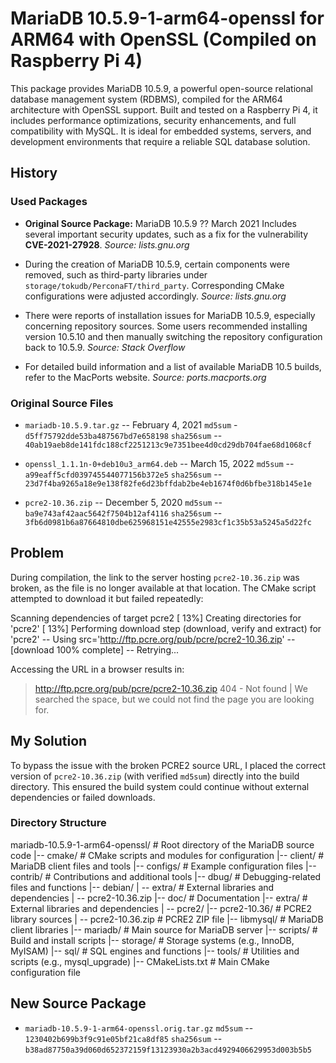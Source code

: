 # MariaDB 10.5.9-1-arm64-openssl for ARM64 with OpenSSL (Compiled on Raspberry Pi 4)

This package provides MariaDB 10.5.9, a powerful open-source relational database management system (RDBMS), compiled for the ARM64 architecture with OpenSSL support. Built and tested on a Raspberry Pi 4, it includes performance optimizations, security enhancements, and full compatibility with MySQL. It is ideal for embedded systems, servers, and development environments that require a reliable SQL database solution.

## History

### Used Packages

- **Original Source Package:** MariaDB 10.5.9 ?? March 2021
  Includes several important security updates, such as a fix for the vulnerability **CVE-2021-27928**.
  _Source: lists.gnu.org_

- During the creation of MariaDB 10.5.9, certain components were removed, such as third-party libraries under `storage/tokudb/PerconaFT/third_party`. Corresponding CMake configurations were adjusted accordingly.
  _Source: lists.gnu.org_

- There were reports of installation issues for MariaDB 10.5.9, especially concerning repository sources. Some users recommended installing version 10.5.10 and then manually switching the repository configuration back to 10.5.9.
  _Source: Stack Overflow_

- For detailed build information and a list of available MariaDB 10.5 builds, refer to the MacPorts website.
  _Source: ports.macports.org_

### Original Source Files

- `mariadb-10.5.9.tar.gz` -- February 4, 2021
  `md5sum` - `d5ff75792dde53ba487567bd7e658198`
  `sha256sum` -- `40ab19aeb8de141fdc188cf2251213c9e7351bee4d0cd29db704fae68d1068cf`

- `openssl_1.1.1n-0+deb10u3_arm64.deb` -- March 15, 2022
  `md5sum` -- `a99eaff5cfd039745544077156b372e5`
  `sha256sum` -- `23d7f4ba9265a18e9e138f82fe6d23bffdab2be4eb1674f0d6bfbe318b145e1e`

- `pcre2-10.36.zip` -- December 5, 2020
  `md5sum` -- `ba9e743af42aac5642f7504b12af4116`
  `sha256sum` -- `3fb6d0981b6a87664810dbe625968151e42555e2983cf1c35b53a5245a5d22fc`

## Problem

During compilation, the link to the server hosting `pcre2-10.36.zip` was broken, as the file is no longer available at that location. The CMake script attempted to download it but failed repeatedly:

Scanning dependencies of target pcre2 [ 13%] Creating directories for 'pcre2' [ 13%] Performing download step (download, verify and extract) for 'pcre2' -- Using src='http://ftp.pcre.org/pub/pcre/pcre2-10.36.zip' -- [download 100% complete] -- Retrying...

Accessing the URL in a browser results in:

> http://ftp.pcre.org/pub/pcre/pcre2-10.36.zip
> 404 - Not found | We searched the space, but we could not find the page you are looking for.

## My Solution

To bypass the issue with the broken PCRE2 source URL, I placed the correct version of `pcre2-10.36.zip` (with verified `md5sum`) directly into the build directory. This ensured the build system could continue without external dependencies or failed downloads.

### Directory Structure

mariadb-10.5.9-1-arm64-openssl/     # Root directory of the MariaDB source code
|-- cmake/                          # CMake scripts and modules for configuration
|-- client/                         # MariaDB client files and tools 
|-- configs/                        # Example configuration files
|-- contrib/                        # Contributions and additional tools
|-- dbug/                           # Debugging-related files and functions
|-- debian/ 
    | -- extra/                     # External libraries and dependencies 
         | -- pcre2-10.36.zip
|-- doc/                            # Documentation
|-- extra/                          # External libraries and dependencies
    | -- pcre2/
         |-- pcre2-10.36/           # PCRE2 library sources
             | -- pcre2-10.36.zip   # PCRE2 ZIP file
|-- libmysql/                       # MariaDB client libraries
|-- mariadb/                        # Main source for MariaDB server
|-- scripts/                        # Build and install scripts
|-- storage/                        # Storage systems (e.g., InnoDB, MyISAM)
|-- sql/                            # SQL engines and functions
|-- tools/                          # Utilities and scripts (e.g., mysql_upgrade)
|-- CMakeLists.txt                  # Main CMake configuration file

## New Source Package

- `mariadb-10.5.9-1-arm64-openssl.orig.tar.gz`
  `md5sum` -- `1230402b699b3f9c91e05bf21ca8df85`
  `sha256sum` -- `b38ad87750a39d060d652372159f13123930a2b3acd4929406629953d003b5b5`

